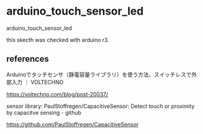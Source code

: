 # arduino_touch_sensor_led
arduino_touch_sensor_led

this skecth was checked with arduino r3.

## references

Arduinoでタッチセンサ（静電容量ライブラリ）を使う方法、スイッチレスで外部入力 ｜ VOLTECHNO

https://voltechno.com/blog/post-20037/

sensor library: PaulStoffregen/CapacitiveSensor: Detect touch or proximity by capacitve sensing - github

https://github.com/PaulStoffregen/CapacitiveSensor
